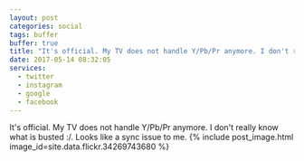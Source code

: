 ```yaml
---
layout: post
categories: social
tags: buffer
buffer: true
title: "It's official. My TV does not handle Y/Pb/Pr anymore. I don't really know what is busted :/. Looks like a sync issue to me."
date: 2017-05-14 08:32:05
services: 
  - twitter
  - instagram
  - google
  - facebook
---
```

It&#039;s official. My TV does not handle Y/Pb/Pr anymore. I don&#039;t really know what is busted :/. Looks like a sync issue to me.
{% include post_image.html image_id=site.data.flickr.34269743680 %}
